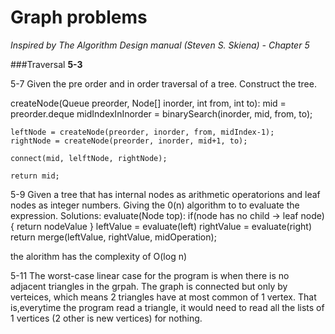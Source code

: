 # Graph problems
*Inspired by The Algorithm Design manual (Steven S. Skiena) - Chapter 5* 

###Traversal
**5-3**

5-7
Given the pre order and in order traversal of a tree. 
Construct the tree.

createNode(Queue<Node> preorder, Node[] inorder, int from, int to):
    mid = preorder.deque
    midIndexInInorder = binarySearch(inorder, mid, from, to);
    
    leftNode = createNode(preorder, inorder, from, midIndex-1);
    rightNode = createNode(preorder, inorder, mid+1, to);

    connect(mid, lelftNode, rightNode);

    return mid;
    


5-9
Given a tree that has internal nodes as arithmetic operatorions and leaf nodes as integer numbers. 
Giving the 0(n) algorithm to to evaluate the expression. 
Solutions:
evaluate(Node top):
    if(node has no child -> leaf node) {
        return nodeValue
    }
    leftValue = evaluate(left)
    rightValue = evaluate(right)
    return merge(leftValue, rightValue, midOperation);

the alorithm has the complexity of O(log n)

5-11
The worst-case linear case for the program is when there is no adjacent triangles in the grpah. The graph is connected but only by verteices, which means 2 triangles have at most common of 1 vertex. That is,everytime the program read a triangle, it would need to read all the lists of 1 vertices (2 other is new vertices) for nothing. 


